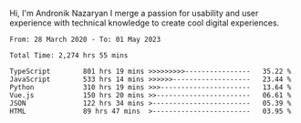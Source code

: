 Hi, I'm Andronik Nazaryan
I merge a passion for usability and user experience with technical knowledge to create cool digital experiences.


<!--START_SECTION:waka-->

```text
From: 28 March 2020 - To: 01 May 2023

Total Time: 2,274 hrs 55 mins

TypeScript        801 hrs 19 mins >>>>>>>>>----------------   35.22 %
JavaScript        533 hrs 14 mins >>>>>>-------------------   23.44 %
Python            310 hrs 19 mins >>>----------------------   13.64 %
Vue.js            150 hrs 20 mins >>-----------------------   06.61 %
JSON              122 hrs 34 mins >------------------------   05.39 %
HTML              89 hrs 47 mins  >------------------------   03.95 %
```

<!--END_SECTION:waka-->
